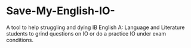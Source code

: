 # Save-My-English-IO-
A tool to help struggling and dying IB English A: Language and Literature students to grind questions on IO or do a practice IO under exam conditions.
